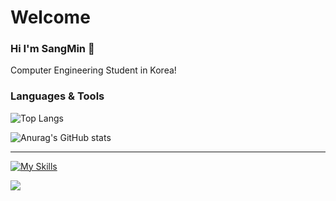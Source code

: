 # Welcome
### Hi I'm SangMin 👋

Computer Engineering Student in Korea!

<!--
**sm010422/sm010422** is a ✨ _special_ ✨ repository because its `README.md` (this file) appears on your GitHub profile.

Here are some ideas to get you started:






- 🔭 I’m currently working on ...
- 🌱 I’m currently learning ...
- 👯 I’m looking to collaborate on ...
- 🤔 I’m looking for help with ...
- 💬 Ask me about ...
- 📫 How to reach me: ...
- 😄 Pronouns: ...
- ⚡ Fun fact: ...
-->

### Languages & Tools

![Top Langs](https://github-readme-stats.vercel.app/api/top-langs/?username=sm010422&layout=compact&theme=dark&hide_border=true)

![Anurag's GitHub stats](https://github-readme-stats.vercel.app/api?username=sm010422&show_icons=true&theme=radical)

---

[![My Skills](https://skillicons.dev/icons?i=apple,git,github,java,py,mysql,mongodb,spring,neovim,vim,linux,postman,idea,pycharm,sublime,vscode,notion,md)](https://skillicons.dev)

<a href="https://github.com/sm010422"><img src="https://hits.seeyoufarm.com/api/count/incr/badge.svg?url=https%3A%2F%2Fgithub.com%2Fsm010422&count_bg=%23000000&title_bg=%23000000&icon=github.svg&icon_color=%23E7E7E7&title=GitHub&edge_flat=false)"/></a>

<!--
<img src="https://img.shields.io/badge/CSS3-1572B6?style=flat-square&logo=CSS3&logoColor=white"/> </t>
<img src="https://img.shields.io/badge/HTML5-E34F26?style=flat-square&logo=HTML5&logoColor=white"/>
<img src="https://img.shields.io/badge/JavaScript-F7DF1E?style=flat-square&logo=JavaScript&logoColor=white"/>
<img src="https://img.shields.io/badge/Node.js-339933?style=flat-square&logo=Node.js&logoColor=white"/>
<img src="https://img.shields.io/badge/Linux-FCC624?style=flat-square&logo=Linux&logoColor=white"/>
<img src="https://img.shields.io/badge/Go-00ADD8?style=flat-square&logo=Go&logoColor=white"/>
<img src="https://img.shields.io/badge/Python-3776AB?style=flat-square&logo=Python&logoColor=white"/>
<img src="https://img.shields.io/badge/GitHub-100000?style=for-the-badge&logo=github&logoColor=white"/>
-->
